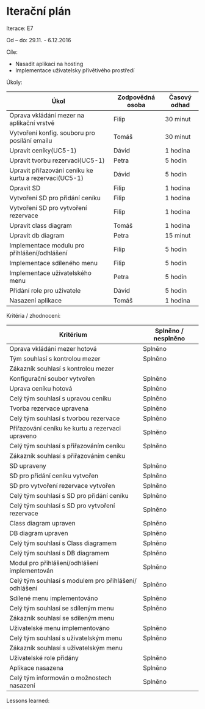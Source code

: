 <h1>Iterační plán</h1>
Iterace: E7 

Od – do: 29.11. - 6.12.2016


Cíle:
- Nasadit aplikaci na hosting
- Implementace uživatelsky přívětivého prostředí

Úkoly:

|Úkol|	Zodpovědná osoba|	Časový odhad|
|---|---|---|
|Oprava vkládání mezer na aplikační vrstvě|Filip|30 minut|
|Vytvoření konfig. souboru pro posílání emailu|Tomáš|30 minut|
|Upravit ceníky(UC5-1)|Dávid|1 hodina|
|Upravit tvorbu rezervaci(UC5-1)|Petra|5 hodin|
|Upravit přiřazování ceníku ke kurtu a rezervaci(UC5-1)|Dávid|5 hodin|
|Opravit SD|Filip|1 hodina|
|Vytvoření SD pro přidání ceníku|Filip|1 hodina|
|Vytvoření SD pro vytvoření rezervace|Filip|1 hodina|
|Upravit class diagram|Tomáš|1 hodina|
|Upravit db diagram|Petra|15 minut|
|Implementace modulu pro přihlášení/odhlášení|Filip|5 hodin|
|Implementace sdíleného menu|Filip|5 hodin|
|Implementace uživatelského menu|Petra|5 hodin|
|Přidání role pro uživatele|Dávid|5 hodin|
|Nasazení aplikace|Tomáš|1 hodina|

Kritéria / zhodnocení:

|Kritérium	|Splněno / nesplněno|
|---|---|
|Oprava vkládání mezer hotová|Splněno|
|Tým souhlasí s kontrolou mezer|Splněno|
|Zákazník souhlasí s kontrolou mezer||
|Konfigurační soubor vytvořen|Splněno|
|Uprava ceníku hotová|Splněno|
|Celý tým souhlasí s upravou ceníku|Splněno|
|Tvorba rezervace upravena|Splněno|
|Celý tým souhlasí s tvorbou rezervace|Splněno|
|Přiřazování ceníku ke kurtu a rezervaci upraveno|Splněno|
|Celý tým souhlasí s přiřazováním ceníku|Splněno|
|Zákazník souhlasí s přiřazováním ceníku||
|SD upraveny|Splněno|
|SD pro přidání ceníku vytvořen|Splněno|
|SD pro vytvoření rezervace vytvořen|Splněno|
|Celý tým souhlasí s SD pro přidání ceníku|Splněno|
|Celý tým souhlasí s SD pro vytvoření rezervace|Splněno|
|Class diagram upraven|Splněno|
|DB diagram upraven|Splněno|
|Celý tým souhlasí s Class diagramem|Splněno|
|Celý tým souhlasí s DB diagramem|Splněno|
|Modul pro přihlášení/odhlášení implementován|Splněno|
|Celý tým souhlasí s modulem pro přihlášení/ odhlášení|Splněno|
|Sdílené menu implementováno|Splněno|
|Celý tým souhlasí se sdíleným menu|Splněno|
|Zákazník souhlasí se sdíleným menu ||
|Uživatelské menu implementováno|Splněno|
|Celý tým souhlasí s uživatelským menu |Splněno|
|Zákazník souhlasí s uživatelským menu||
|Uživatelské role přidány|Splněno|
|Aplikace nasazena|Splněno|
|Celý tým informován o možnostech nasazení|Splněno|





Lessons learned:
